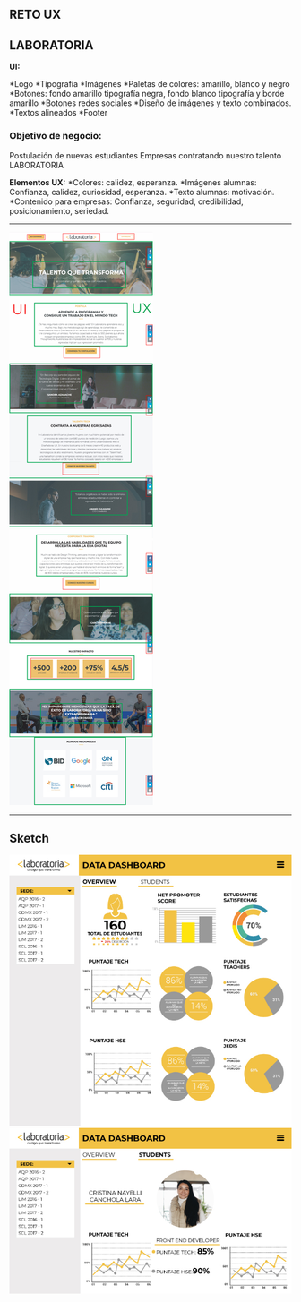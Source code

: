 ## RETO UX 

## LABORATORIA
**UI:**

*Logo
*Tipografía
*Imágenes
*Paletas de colores: amarillo, blanco y negro
*Botones: fondo amarillo tipografía negra, fondo blanco tipografía y borde amarillo
*Botones redes sociales 
*Diseño de imágenes y texto combinados.
*Textos alineados
*Footer

### Objetivo de negocio:

Postulación de nuevas estudiantes
Empresas contratando nuestro talento LABORATORIA

**Elementos UX:**
*Colores: calidez, esperanza.
*Imágenes alumnas: Confianza, calidez, curiosidad, esperanza.
*Texto alumnas: motivación.
*Contenido para empresas: Confianza, seguridad, credibilidad, posicionamiento, seriedad.

---

![RETO UX](img/imglab.jpg)

---

## Sketch

![Sketch](img/sketch.jpg)
![Sketch](img/sketch-alumnas.jpg)
